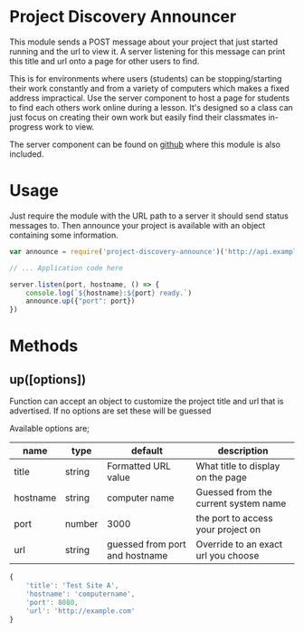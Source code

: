 # Project Discovery Announcer

This module sends a POST message about your project that just started running and the url to view it.
A server listening for this message can print this title and url onto a page for other users to find.

This is for environments where users (students) can be stopping/starting their work constantly and from a variety of computers which makes a fixed address impractical.
Use the server component to host a page for students to find each others work online during a lesson.
It's designed so a class can just focus on creating their own work but easily find their classmates in-progress work to view.

The server component can be found on [github](https://github.com/Jackbennett/project-discovery) where this module is also included.

# Usage
Just require the module with the URL path to a server it should send status messages to. Then announce your project is available with an object containing some information.

```javascript
var announce = require('project-discovery-announce')('http://api.example.com/announce')

// ... Application code here

server.listen(port, hostname, () => {
    console.log(`${hostname}:${port} ready.`)
    announce.up({"port": port})
})
```

# Methods
## up([options])
Function can accept an object to customize the project title and url that is advertised. If no options are set these will be guessed

Available options are;

name | type | default| description
-----|------|--------| -----------
title | string | Formatted URL value | What title to display on the page
hostname | string | computer name | Guessed from the current system name
port | number | 3000 | the port to access your project on
url | string | guessed from port and hostname | Override to an exact url you choose

```javascript
{
    'title': 'Test Site A',
    'hostname': 'computername',
    'port': 8080,
    'url': 'http://example.com'
}
```

